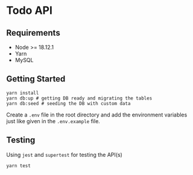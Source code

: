 # Todo API

## Requirements

- Node >= 18.12.1
- Yarn
- MySQL

## Getting Started

```
yarn install
yarn db:up # getting DB ready and migrating the tables
yarn db:seed # seeding the DB with custom data
```
Create a `.env` file in the root directory and add the environment variables just like given in the `.env.example` file.

## Testing
Using `jest` and `supertest` for testing the API(s)
```
yarn test
```